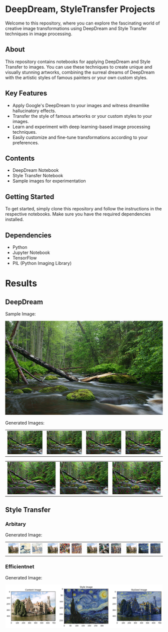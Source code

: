 # DeepDream, StyleTransfer Projects

Welcome to this repository, where you can explore the fascinating world of creative image transformations using DeepDream and Style Transfer techniques in image processing.

## About

This repository contains notebooks for applying DeepDream and Style Transfer to images. You can use these techniques to create unique and visually stunning artworks, combining the surreal dreams of DeepDream with the artistic styles of famous painters or your own custom styles.

## Key Features

- Apply Google's DeepDream to your images and witness dreamlike hallucinatory effects.
- Transfer the style of famous artworks or your custom styles to your images.
- Learn and experiment with deep learning-based image processing techniques.
- Easily customize and fine-tune transformations according to your preferences.

## Contents

- DeepDream Notebook
- Style Transfer Notebook
- Sample images for experimentation

## Getting Started

To get started, simply clone this repository and follow the instructions in the respective notebooks. Make sure you have the required dependencies installed.

## Dependencies

- Python 
- Jupyter Notebook
- TensorFlow
- PIL (Python Imaging Library)

# Results

## DeepDream

Sample Image:


<img src="results/sample_image.jpg" alt="Original Image" width="600" height="300">

Generated Images:


|  |  |  |  |
|---------|---------|---------|---------|
| ![DeepDream Image 1](results/deepdream.jpg) | ![DeepDream Image 2](results/deepdream2.jpg) | ![DeepDream Image 3](results/deepdream3.jpg) | ![DeepDream Image 4](results/deepdream4.jpg) |

|  |  |  |
|---------|---------|---------|
| ![DeepDream Image 5](results/deepdream5.jpg) | ![DeepDream Image 6](results/deepdream6.jpg) | ![DeepDream Image 7](results/deepdream7.jpg) |


## Style Transfer

### Arbitary

Generated Image:

|  |  |  |  |
|---------|---------|---------|---------|
| ![Image 1](results/maganta.png) | ![Image 2](results/maganta2.png) | ![Image 3](results/maganta3.png) | ![Image 4](results/maganta4.png) |


### Efficientnet

Generated Image:


![Image 1](results/efficient.png)





